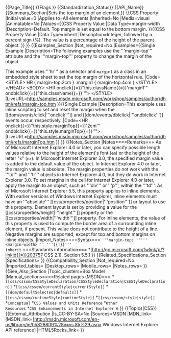 {{Page_Title}}
{{Flags
}}
{{Standardization_Status}}
{{API_Name}}
{{Summary_Section|Sets the top margin of an element.}}
{{CSS Property
|Initial value=0
|Applies to=All elements
|Inherited=No
|Media=visual
|Animatable=No
|Values={{CSS Property Value
|Data Type=margin-width
|Description=Default. Top margin is set equal to the bottom margin.
}}{{CSS Property Value
|Data Type=inherit
|Description=Integer, followed by a percent sign (%). The value is a percentage of the height of the parent object.
}}
}}
{{Examples_Section
|Not_required=No
|Examples={{Single Example
|Description=The following examples use the '''margin-top''' attribute and the '''margin-top''' property to change the margin of the object.

This example uses '''hr''' as a selector and <code>margin1</code> as a class in an embedded style sheet to set the top margin of the horizontal rule.
|Code=&lt;STYLE&gt;
    HR { margin-top:2cm }
    .margin1 { margin-top:4cm }
&lt;/STYLE&gt;
&lt;/HEAD&gt;
&lt;BODY&gt;
&lt;HR onclick{{=}}"this.className{{=}}'margin1'" ondblclick{{=}}"this.className{{=}}''"&gt;
&lt;/STYLE&gt;
|LiveURL=http://samples.msdn.microsoft.com/workshop/samples/author/dhtml/refs/margin-top.htm
}}{{Single Example
|Description=This example uses inline scripting to set and reset the margin when the [[dom/events/click|'''onclick''']] and [[dom/events/dblclick|'''ondblclick''']] events occur, respectively.
|Code=&lt;HR onclick{{=}}"this.style.marginTop{{=}}'2cm'" 
ondblclick{{=}}"this.style.marginTop{{=}}''"&gt;
|LiveURL=http://samples.msdn.microsoft.com/workshop/samples/author/dhtml/refs/marginTop.htm
}}
}}
{{Notes_Section
|Notes====Remarks===
As of Microsoft Internet Explorer 4.0 or later, you can specify possible length values relative to the height of the element's font (<code>em</code>) or the height of the letter "x" (<code>ex</code>).
In Microsoft Internet Explorer 3.0, the specified margin value is added to the default value of the object. In Internet Explorer 4.0 or later, the margin value is absolute. The margin properties do not work with the '''td''' and '''tr''' objects in Internet Explorer 4.0, but they do work in Internet Explorer 3.0. To set margins in the cell for Internet Explorer 4.0 or later, apply the margin to an object, such as '''div''' or '''p''', within the '''td'''.
As of Microsoft Internet Explorer 5.5, this property applies to inline elements. With earlier versions of Windows Internet Explorer, inline elements must have an '''absolute''' [[css/properties/position|'''position''']] or layout to use this property. Element layout is set by providing a value for the [[css/properties/height|'''height''']] property or the [[css/properties/width|'''width''']] property.
For inline elements, the value of this property is used to compute the border area of a surrounding inline element, if present.  This value does not contribute to the height of a line.
Negative margins are supported, except for top and bottom margins on inline objects.
|Import_Notes====Syntax===
<code>'''margin-top: '''''
&lt;margin-width&gt;
'' '''{{!}}''' inherit</code>
===Standards information===
*[http://go.microsoft.com/fwlink/p/?linkid{{=}}203757 CSS 2.1], Section 5.5.1
}}
{{Related_Specifications_Section
|Specifications=
}}
{{Compatibility_Section
|Not_required=No
|Imported_tables=
|Desktop_rows=
|Mobile_rows=
|Notes_rows=
}}
{{See_Also_Section
|Topic_clusters=Box Model
|Manual_sections====Related pages (MSDN)===
*<code>[[css/cssom/CSSStyleDeclaration/CSSStyleDeclaration|CSSStyleDeclaration]]</code>
*<code>[[css/cssom/currentStyle|currentStyle]]</code>
*<code>[[dom/defaultSelected|defaults]]</code>
*<code>[[css/cssom/runtimeStyle|runtimeStyle]]</code>
*<code>[[css/cssom/style|style]]</code>
*<code>Conceptual</code>
*<code>CSS Values and Units Reference</code>
*<code>Other Resources</code>
*<code>CSS Enhancements in Internet Explorer 6</code>
}}
{{Topics|CSS}}
{{External_Attribution
|Is_CC-BY-SA=No
|Sources=MSDN
|MDN_link=
|MSDN_link=[http://msdn.microsoft.com/en-us/library/ie/hh828809%28v=vs.85%29.aspx Windows Internet Explorer API reference]
|HTML5Rocks_link=
}}